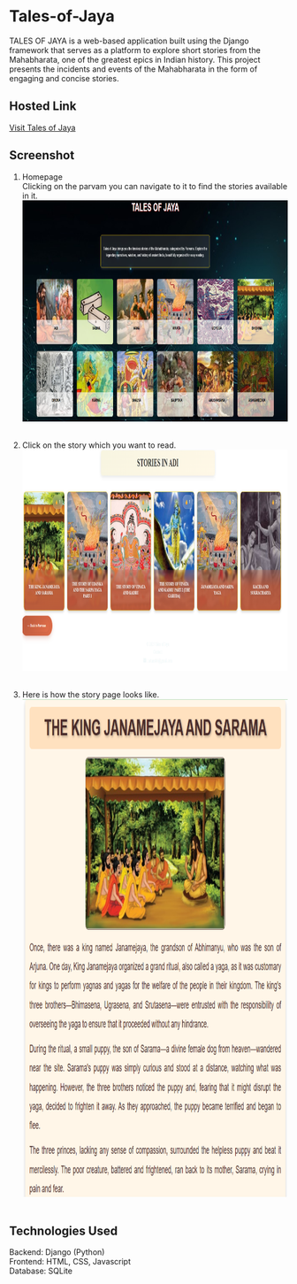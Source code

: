 # Tales-of-Jaya
TALES OF JAYA is a web-based application built using the Django framework that serves as a platform to explore short stories from the Mahabharata, one of the greatest epics in Indian history. This project presents the incidents and events of the Mahabharata in the form of engaging and concise stories.

## Hosted Link
[Visit Tales of Jaya](https://talesofjaya.pythonanywhere.com/)

## Screenshot
1. Homepage <br>
Clicking on the parvam you can navigate to it to find the stories available in it.
<img src="screenshots/Screenshot 2025-07-05 141623.png" alt="Screenshot of the project" width="800" height="400"><br/><br/>

2. Click on the story which you want to read.
<img src="screenshots/Screenshot 2025-07-05 142510.png" alt="Screenshot of the project" width="800" height = "400"><br/><br/>

3. Here is how the story page looks like.
<img src="screenshots/Screenshot 2025-03-05 190952.png" alt="Screenshot of the project" width="800" height = "900"><br/><br/>

## Technologies Used
Backend: Django (Python)<br> 
Frontend: HTML, CSS, Javascript <br> 
Database: SQLite




